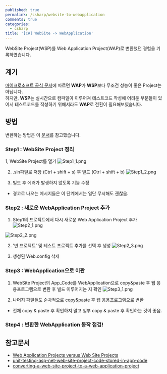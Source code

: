 ```yaml
---
published: true
permalink: /csharp/website-to-webapplication
comments: true
categories:
  - csharp
title: '[C#] WebSite -> WebApplication'
---
```

WebSite Project(WSP)를 Web Application Project(WAP)로 변환했던 경험을 기록하였습니다.    
  
    
    
  
## 계기 
[마이크로소프트 공식 문서](https://docs.microsoft.com/ko-kr/previous-versions/dd547590(v=vs.100))에 따르면 **WAP**가 **WSP**보다 무조건 성능이 좋은 Project는 아닙니다.   
하지만, **WSP**는 실시간으로 컴파일이 이루어져 테스트코드 작성에 어려운 부분들이 있어서 테스트코드를 작성하기 위해서라도 **WAP**로 전환이 필요해보였습니다.   




## 방법 
변환하는 방법은 이 [문서](https://devblogs.microsoft.com/aspnet/converting-a-web-site-project-to-a-web-application-project/)를 참고했습니다. 

### Step1 : WebSite Project 정리
1, WebSite Project를 열기 
![Step1_1.png]({{site.baseurl}}/assets/images/csharp/website-to-webapplication_Step1_1.png)  

2. .sln파일로 저장 (Ctrl + shift + s) 후 빌드 (Ctrl + shift + b)
![Step1_2.png]({{site.baseurl}}/assets/images/csharp/website-to-webapplication_Step1_2.png)

3. 빌드 후 에러가 발생하지 않도록 기능 수정 
  - 경고로 나오는 메시지들은 이 단계에서는 일단 무시해도 괜찮음. 



### Step2 : 새로운 WebApplication Project 추가 
1. Step1의 프로젝트에서 다시 새로운 Web Application Project 추가 
  ![Step2_1.png]({{site.baseurl}}/assets/images/csharp/website-to-webapplication_Step2_1.png)  

  ![Step2_2.png]({{site.baseurl}}/assets/images/csharp/website-to-webapplication_Step2_2.png)

2. '빈 프로젝트' 및 테스트 프로젝트 추가를 선택 후 생성 
![Step2_3.png]({{site.baseurl}}/assets/images/csharp/website-to-webapplication_Step2_3.png)

3. 생성된 Web.config 삭제 



### Step3 : WebApplication으로 이관 
1. WebSite Project의 App_Code를 WebApplication으로 copy&paste 후 웹 응용프로그램으로 변환 후 빌드 이루어지는 지 확인 
![Step3_1.png]({{site.baseurl}}/assets/images/csharp/website-to-webapplication_Step3_1.png)

3. 나머지 파일들도 순차적으로 copy&paste 후 웹 응용프로그램으로 변환
- 전체 copy & paste 후 확인하지 말고 일부 copy & paste 후 확인하는 것이 좋음. 
    
      

### Step4 : 변환한 WebApplication 동작 점검! 
  
  
## 참고문서 
- [Web Application Projects versus Web Site Projects](https://docs.microsoft.com/ko-kr/previous-versions/dd547590(v=vs.100))
- [unit-testing-asp-net-web-site-project-code-stored-in-app-code](https://stackoverflow.com/questions/1198555/unit-testing-asp-net-web-site-project-code-stored-in-app-code)
- [converting-a-web-site-project-to-a-web-application-project](https://devblogs.microsoft.com/aspnet/converting-a-web-site-project-to-a-web-application-project/)
